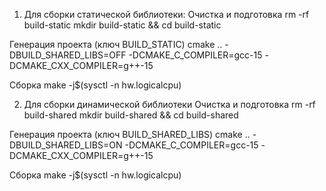 1. Для сборки статической библиотеки:
Очистка и подготовка
rm -rf build-static
mkdir build-static && cd build-static

Генерация проекта (ключ BUILD_STATIC)
cmake .. -DBUILD_SHARED_LIBS=OFF -DCMAKE_C_COMPILER=gcc-15 -DCMAKE_CXX_COMPILER=g++-15

Сборка
make -j$(sysctl -n hw.logicalcpu)

2. Для сборки динамической библиотеки
Очистка и подготовка
rm -rf build-shared
mkdir build-shared && cd build-shared

Генерация проекта (ключ BUILD_SHARED_LIBS)
cmake .. -DBUILD_SHARED_LIBS=ON -DCMAKE_C_COMPILER=gcc-15 -DCMAKE_CXX_COMPILER=g++-15

Сборка
make -j$(sysctl -n hw.logicalcpu)
